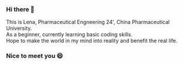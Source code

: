 ### Hi there 👋
This is Lena, Pharmaceutical Engneering 24', China Pharmaceutical University.<br>
As a beginner, currently learning basic coding skills.<br>
Hope to make the world in my mind into reality and benefit the real life.<br>
### Nice to meet you 😄
<!--
**LenaASu/LenaASu** is a ✨ _special_ ✨ repository because its `README.md` (this file) appears on your GitHub profile.

Here are some ideas to get you started:

- 🔭 I’m currently working on ...
- 🌱 I’m currently learning 
- 👯 I’m looking to collaborate on ...
- 🤔 I’m looking for help with ...
- 💬 Ask me about ...
- 📫 Email: 
- 😄 Pronouns: ...
- ⚡ Fun fact: ...
-->

